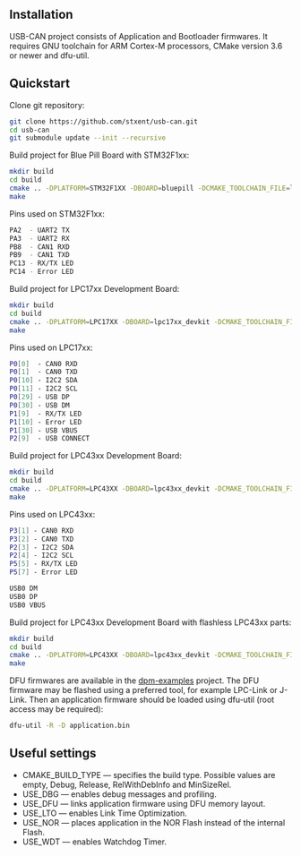 Installation
------------

USB-CAN project consists of Application and Bootloader firmwares. It requires GNU toolchain for ARM Cortex-M processors, CMake version 3.6 or newer and dfu-util.

Quickstart
----------

Clone git repository:

```sh
git clone https://github.com/stxent/usb-can.git
cd usb-can
git submodule update --init --recursive
```

Build project for Blue Pill Board with STM32F1xx:

```sh
mkdir build
cd build
cmake .. -DPLATFORM=STM32F1XX -DBOARD=bluepill -DCMAKE_TOOLCHAIN_FILE=libs/xcore/toolchains/cortex-m3.cmake -DCMAKE_BUILD_TYPE=Release -DUSE_LTO=ON -DUSE_WDT=ON
make
```

Pins used on STM32F1xx:

```sh
PA2  - UART2 TX
PA3  - UART2 RX
PB8  - CAN1 RXD
PB9  - CAN1 TXD
PC13 - RX/TX LED
PC14 - Error LED
```

Build project for LPC17xx Development Board:

```sh
mkdir build
cd build
cmake .. -DPLATFORM=LPC17XX -DBOARD=lpc17xx_devkit -DCMAKE_TOOLCHAIN_FILE=libs/xcore/toolchains/cortex-m3.cmake -DCMAKE_BUILD_TYPE=Release -DUSE_DFU=ON -DUSE_LTO=ON -DUSE_WDT=ON
make
```

Pins used on LPC17xx:

```sh
P0[0]  - CAN0 RXD
P0[1]  - CAN0 TXD
P0[10] - I2C2 SDA
P0[11] - I2C2 SCL
P0[29] - USB DP
P0[30] - USB DM
P1[9]  - RX/TX LED
P1[10] - Error LED
P1[30] - USB VBUS
P2[9]  - USB CONNECT
```

Build project for LPC43xx Development Board:

```sh
mkdir build
cd build
cmake .. -DPLATFORM=LPC43XX -DBOARD=lpc43xx_devkit -DCMAKE_TOOLCHAIN_FILE=libs/xcore/toolchains/cortex-m4.cmake -DCMAKE_BUILD_TYPE=Release -DUSE_DFU=ON -DUSE_LTO=ON -DUSE_WDT=ON
make
```

Pins used on LPC43xx:

```sh
P3[1] - CAN0 RXD
P3[2] - CAN0 TXD
P2[3] - I2C2 SDA
P2[4] - I2C2 SCL
P5[5] - RX/TX LED
P5[7] - Error LED

USB0 DM
USB0 DP
USB0 VBUS
```

Build project for LPC43xx Development Board with flashless LPC43xx parts:

```sh
mkdir build
cd build
cmake .. -DPLATFORM=LPC43XX -DBOARD=lpc43xx_devkit -DCMAKE_TOOLCHAIN_FILE=libs/xcore/toolchains/cortex-m4.cmake -DCMAKE_BUILD_TYPE=Release -DUSE_DFU=ON -DUSE_LTO=ON -DUSE_NOR=ON -DUSE_WDT=ON
make
```

DFU firmwares are available in the [dpm-examples](https://github.com/stxent/dpm-examples.git) project. The DFU firmware may be flashed using a preferred tool, for example LPC-Link or J-Link. Then an application firmware should be loaded using dfu-util (root access may be required):

```sh
dfu-util -R -D application.bin
```

Useful settings
----------

* CMAKE_BUILD_TYPE — specifies the build type. Possible values are empty, Debug, Release, RelWithDebInfo and MinSizeRel.
* USE_DBG — enables debug messages and profiling.
* USE_DFU — links application firmware using DFU memory layout.
* USE_LTO — enables Link Time Optimization.
* USE_NOR — places application in the NOR Flash instead of the internal Flash.
* USE_WDT — enables Watchdog Timer.
